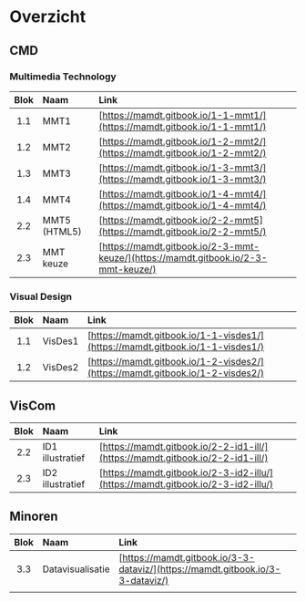 # Overzicht

## CMD

### Multimedia Technology

| Blok | Naam | Link |
| :---: | :--- | :--- |
| 1.1 | MMT1 | [https://mamdt.gitbook.io/1-1-mmt1/](https://mamdt.gitbook.io/1-1-mmt1/) |
| 1.2 | MMT2 | [https://mamdt.gitbook.io/1-2-mmt2/](https://mamdt.gitbook.io/1-2-mmt2/) |
| 1.3 | MMT3 | [https://mamdt.gitbook.io/1-3-mmt3/](https://mamdt.gitbook.io/1-3-mmt3/) |
| 1.4 | MMT4 | [https://mamdt.gitbook.io/1-4-mmt4/](https://mamdt.gitbook.io/1-4-mmt4/) |
| 2.2 | MMT5 \(HTML5\) | [https://mamdt.gitbook.io/2-2-mmt5](https://mamdt.gitbook.io/2-2-mmt5/) |
| 2.3 | MMT keuze | [https://mamdt.gitbook.io/2-3-mmt-keuze/](https://mamdt.gitbook.io/2-3-mmt-keuze/) |

### Visual Design

| Blok | Naam | Link |
| :---: | :--- | :--- |
| 1.1 | VisDes1 | [https://mamdt.gitbook.io/1-1-visdes1/](https://mamdt.gitbook.io/1-1-visdes1/) |
| 1.2 | VisDes2 | [https://mamdt.gitbook.io/1-2-visdes2/](https://mamdt.gitbook.io/1-2-visdes2/) |

## VisCom

| Blok | Naam | Link |
| :---: | :--- | :--- |
| 2.2 | ID1 illustratief | [https://mamdt.gitbook.io/2-2-id1-ill/](https://mamdt.gitbook.io/2-2-id1-ill/) |
| 2.3 | ID2 illustratief | [https://mamdt.gitbook.io/2-3-id2-illu/](https://mamdt.gitbook.io/2-3-id2-illu/) |

## Minoren



| Blok | Naam | Link |
| :---: | :--- | :--- |
| 3.3 | Datavisualisatie | [https://mamdt.gitbook.io/3-3-dataviz/](https://mamdt.gitbook.io/3-3-dataviz/) |
|  |  |  |

